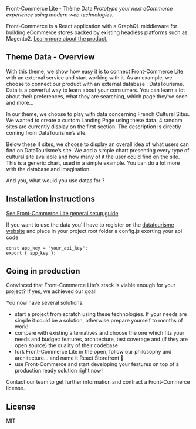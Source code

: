 Front-Commerce Lite - Thème Data
*Prototype your next eCommerce experience using modern web technologies.*

Front-Commerce is a React application with a GraphQL middleware for building eCommerce stores backed by existing headless platforms such as Magento2. [Learn more about the product.](https://developers.front-commerce.com/)

## Theme Data - Overview
With this theme, we show how easy it is to connect Front-Commerce Lite with an external service and start working with it.  As an example, we choose to connect our product with an external database :  DataTourisme.
Data is a powerful way to learn about your consumers. You can learn a lot about their preferences, what they are searching, which page they’ve seen and more…

In our theme, we choose to play with data concerning French Cultural Sites. We wanted to create a custom Landing Page using these data. 4 random sites are currently display on the first section. The description is directly coming from DataTourisme’s site.

Below these 4 sites, we choose to display an overall idea of what users can find on DataTourisme’s site. We add a simple chart presenting every type of cultural site available and how many of it the user could find on the site. This is a generic chart, used in a simple example. You can do a lot more with the database and imagination.

And you, what would you use datas for ?

## Installation instructions
[See Front-Commerce Lite general setup guide](https://github.com/front-commerce/front-commerce-lite/blob/master/README.md)

If you want to use the data you'll have to register on the [datatourisme website](https://www.datatourisme.gouv.fr/) and place in your project root folder a config.js exorting your api code

```
const app_key = "your_api_key";
export { app_key };
``` 

## Going in production
Convinced that Front-Commerce Lite’s stack is viable enough for your project? If yes, we achieved our goal!

You now have several solutions:

* start a project from scratch using these technologies. If your needs are simple it could be a solution, otherwise prepare yourself to months of work!
* compare with existing alternatives and choose the one which fits your needs and budget: features, architecture, test coverage and (if they are open source) the quality of their codebase
* fork Front-Commerce Lite in the open, follow our philosophy and architecture… and name it React Storefront :slightly_smiling_face:
* use Front-Commerce and start developing your features on top of a production ready solution right now!

Contact our team to get further information and contract a Front-Commerce license.

## License
MIT
